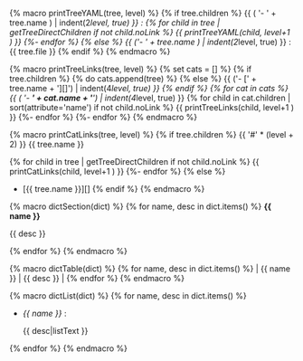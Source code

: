 {% macro printTreeYAML(tree, level) %}
{% if tree.children %}
{{ ( '- ' + tree.name ) | indent(2*level, true) }} :
{% for child in tree | getTreeDirectChildren if not child.noLink %}
{{ printTreeYAML(child, level+1 ) }}
{%- endfor %}
{% else %}
{{ ('- ' + tree.name ) | indent(2*level, true) }} : {{ tree.file }}
{% endif %}
{% endmacro %}


{% macro printTreeLinks(tree, level) %}
{% set cats = [] %}
{% if tree.children %}
{% do cats.append(tree) %}
{% else %}
{{ ('- [' + tree.name + '][]') | indent(4*level, true) }}
{% endif %}
{% for cat in cats %}
{{ ( '- **' + cat.name + '**') | indent(4*level, true) }}
{% for child in cat.children | sort(attribute='name') if not child.noLink %}
{{ printTreeLinks(child, level+1 ) }}
{%- endfor %}
{%- endfor %}
{% endmacro %}


{% macro printCatLinks(tree, level) %}
{% if tree.children %}
{{ '#' * (level + 2) }}  {{ tree.name }}

{% for child in tree | getTreeDirectChildren if not child.noLink %}
{{ printCatLinks(child, level+1 ) }}
{%- endfor %}
{% else %}
- [{{ tree.name }}][]
{% endif %}
{% endmacro %}



{% macro dictSection(dict) %}
{% for name, desc in dict.items() %}
**{{ name }}**

{{ desc }}

{% endfor %}
{% endmacro %}

{% macro dictTable(dict) %}
{% for name, desc in dict.items() %}
| {{ name }} | {{ desc }} |
{% endfor %}
{% endmacro %}

{% macro dictList(dict) %}
{% for name, desc in dict.items() %}
- *{{ name }}* :

    {{ desc|listText }}
    
{% endfor %}
{% endmacro %}
